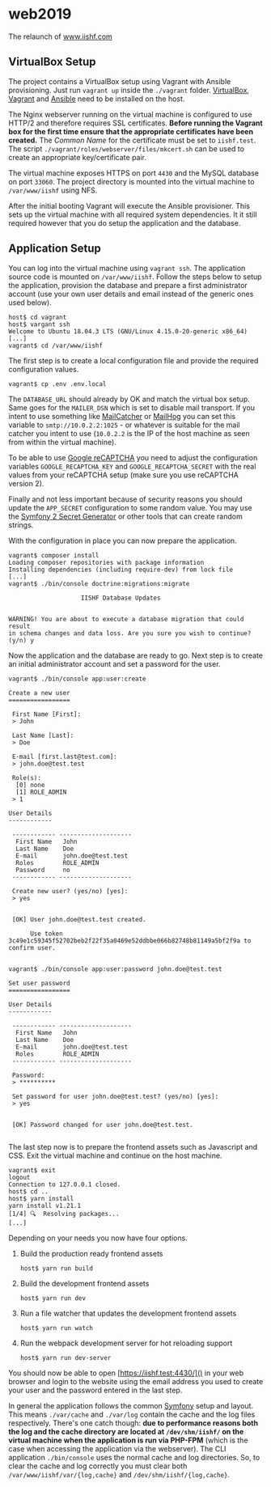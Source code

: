 # web2019
The relaunch of www.iishf.com

## VirtualBox Setup

The project contains a VirtualBox setup using Vagrant with Ansible 
provisioning. Just run `vagrant up` inside the `./vagrant` folder.
[VirtualBox][1], [Vagrant][2] and [Ansible][3] need to be installed 
on the host.

The Nginx webserver running on the virtual machine is configured to
use HTTP/2 and therefore requires SSL certificates. **Before running 
the Vagrant box for the first time ensure that the appropriate 
certificates have been created.** The *Common Name* for the 
certificate must be set to `iishf.test`. The script 
`./vagrant/roles/webserver/files/mkcert.sh` can be used to create an
appropriate key/certificate pair.

The virtual machine exposes HTTPS on port `4430` and the MySQL 
database on port `33060`. The project directory is mounted 
into the virtual machine to `/var/www/iishf` using NFS.

After the initial booting Vagrant will execute the Ansible provisioner.
This sets up the virtual machine with all required system dependencies.
It it still required however that you do setup the application and the 
database. 

## Application Setup

You can log into the virtual machine using `vagrant ssh`. The application
source code is mounted on `/var/www/iishf`. Follow the steps below to setup
the application, provision the database and prepare a first administrator 
account (use your own user details and email instead of the generic ones 
used below).

```
host$ cd vagrant
host$ vargant ssh
Welcome to Ubuntu 18.04.3 LTS (GNU/Linux 4.15.0-20-generic x86_64)
[...]
vagrant$ cd /var/www/iishf
```

The first step is to create a local configuration file and provide the 
required configuration values. 

```
vagrant$ cp .env .env.local
```

The `DATABASE_URL` should already by OK and match the virtual box setup.
Same goes for the `MAILER_DSN` which is set to disable mail transport. If
you intent to use something like [MailCatcher][4] or [MailHog][5] you can 
set this variable to `smtp://10.0.2.2:1025` - or whatever is suitable for
the mail catcher you intent to use (`10.0.2.2` is the IP of the host machine
as seen from within the virtual machine). 

To be able to use [Google reCAPTCHA][6] you need to adjust the configuration variables
`GOOGLE_RECAPTCHA_KEY` and `GOOGLE_RECAPTCHA_SECRET` with the real values from
your reCAPTCHA setup (make sure you use reCAPTCHA version 2).

Finally and not less important because of security reasons you should update
the `APP_SECRET` configuration to some random value. You may use the 
[Symfony 2 Secret Generator][7] or other tools that can create random strings.

With the configuration in place you can now prepare the application.

```
vagrant$ composer install
Loading composer repositories with package information
Installing dependencies (including require-dev) from lock file
[...]
vagrant$ ./bin/console doctrine:migrations:migrate
                                                              
                    IISHF Database Updates                    
                                                              

WARNING! You are about to execute a database migration that could result 
in schema changes and data loss. Are you sure you wish to continue? (y/n) y
```

Now the application and the database are ready to go. Next step is to create
an initial administrator account and set a password for the user.

```
vagrant$ ./bin/console app:user:create

Create a new user
=================

 First Name [First]:
 > John

 Last Name [Last]:
 > Doe

 E-mail [first.last@test.com]:
 > john.doe@test.test

 Role(s):
  [0] none
  [1] ROLE_ADMIN
 > 1

User Details
------------

 ------------ -------------------- 
  First Name   John                
  Last Name    Doe                 
  E-mail       john.doe@test.test  
  Roles        ROLE_ADMIN          
  Password     no                  
 ------------ -------------------- 

 Create new user? (yes/no) [yes]:
 > yes

                                                                                                                        
 [OK] User john.doe@test.test created.                                                                                  
                                                                                                                        
      Use token 3c49e1c59345f52702beb2f22f35a0469e52ddbbe066b82748b81149a5bf2f9a to confirm user.                       
                                                                                                                        

vagrant$ ./bin/console app:user:password john.doe@test.test

Set user password
=================

User Details
------------

 ------------ -------------------- 
  First Name   John                
  Last Name    Doe                 
  E-mail       john.doe@test.test  
  Roles        ROLE_ADMIN          
 ------------ -------------------- 

 Password:
 > **********

 Set password for user john.doe@test.test? (yes/no) [yes]:
 > yes

                                                                                                                        
 [OK] Password changed for user john.doe@test.test.                                                                     
                                                                                                                       

```

The last step now is to prepare the frontend assets such as Javascript and
CSS. Exit the virtual machine and continue on the host machine.

```
vagrant$ exit
logout
Connection to 127.0.0.1 closed.
host$ cd ..
host$ yarn install
yarn install v1.21.1
[1/4] 🔍  Resolving packages...
[...]
```

Depending on your needs you now have four options.

1. Build the production ready frontend assets
    ```
    host$ yarn run build 
    ```
2. Build the development frontend assets
    ```
    host$ yarn run dev 
    ```
3. Run a file watcher that updates the development frontend assets
    ```
    host$ yarn run watch 
    ```
4. Run the webpack development server for hot reloading support
    ```
    host$ yarn run dev-server 
    ```

 You should now be able to open [https://iishf.test:4430/]() in your web
 browser and login to the website using the email address you used to 
 create your user and the password entered in the last step.
 
 In general the application follows the common [Symfony][8] setup and layout.
 This means `./var/cache` and `./var/log` contain the cache and the log files
 respectively. There's one catch though: **due to performance reasons both the
 log and the cache directory are located at `/dev/shm/iishf/` on the virtual 
 machine when the application is run via PHP-FPM** (which is the case when
 accessing the application via the webserver). The CLI application `./bin/console` 
 uses the normal cache and log directories. So, to clear the cache and log
 correctly you must clear both `/var/www/iishf/var/{log,cache}` and 
 `/dev/shm/iishf/{log,cache}`.

[1]: https://www.virtualbox.org/wiki/Downloads
[2]: https://www.vagrantup.com/downloads.html
[3]: https://en.wikipedia.org/wiki/Ansible_(software)
[4]: https://mailcatcher.me
[5]: https://github.com/mailhog/MailHog
[6]: https://www.google.com/recaptcha/intro/v2.html
[7]: http://nux.net/secret
[8]: https://symfony.com
